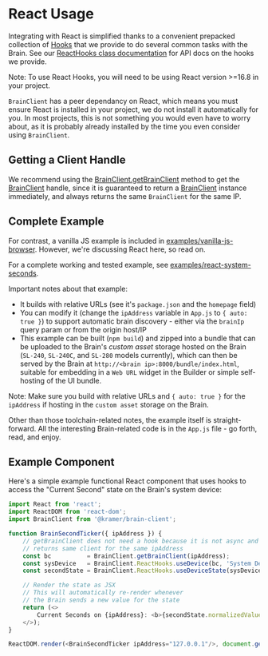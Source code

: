 # React Usage

Integrating with React is simplified thanks to a convenient prepacked collection of [Hooks](https://reactjs.org/docs/hooks-intro.html) that we provide to do several common tasks with the Brain. See our [ReactHooks class documentation](../docs/BrainClient.ReactHooks.html) for API docs on the hooks we provide.

Note: To use React Hooks, you will need to be using React version >=16.8 in your project.

`BrainClient` has a peer dependancy on React, which means you must ensure React is installed in your project, we do not install it automatically for you. In most projects, this is not something you would even have to worry about, as it is probably already installed by the time you even consider using `BrainClient`.

## Getting a Client Handle

We recommend using the [BrainClient.getBrainClient](../docs/BrainClient.html#.getBrainClient) method to get the [BrainClient](docs/BrainClient.html#BrainClient) handle, since it is guaranteed to return a [BrainClient](docs/BrainClient.html#BrainClient) instance immediately, and always returns the same `BrainClient` for the same IP. 

## Complete Example

For contrast, a vanilla JS example is included in [examples/vanilla-js-browser](https://github.com/kramer-control/brain-client/blob/master/examples/vanilla-js-browser/index.html). However, we're discussing React here, so read on.

For a complete working and tested example, see [examples/react-system-seconds](https://github.com/kramer-control/brain-client/blob/master/examples/react-system-seconds). 

Important notes about that example:

* It builds with relative URLs (see it's `package.json` and the `homepage` field)
* You can modify it (change the `ipAddress` variable in `App.js` to `{ auto: true }`) to support automatic brain discovery - either via the `brainIp` query param or from the origin host/IP
* This example can be built (`npm build`) and zipped into a bundle that can be uploaded to the Brain's *custom asset* storage hosted on the Brain (`SL-240`, `SL-240C`, and `SL-280` models currently), which can then be served by the Brain at `http://<brain ip>:8000/bundle/index.html`, suitable for embedding in a `Web URL` widget in the Builder or simple self-hosting of the UI bundle. 

Note: Make sure you build with relative URLs and `{ auto: true }` for the `ipAddress` if hosting in the `custom asset` storage on the Brain.

Other than those toolchain-related notes, the example itself is straight-forward. All the interesting Brain-related code is in the `App.js` file - go forth, read, and enjoy.

## Example Component

Here's a simple example functional React component that uses hooks to access the "Current Second" state on the Brain's system device:

```javascript
import React from 'react';
import ReactDOM from 'react-dom';
import BrainClient from '@kramer/brain-client';

function BrainSecondTicker({ ipAddress }) {
	// getBrainClient does not need a hook because it is not async and always
	// returns same client for the same ipAddress
	const bc          = BrainClient.getBrainClient(ipAddress);
	const sysDevice   = BrainClient.ReactHooks.useDevice(bc, 'System Device');
	const secondState = BrainClient.ReactHooks.useDeviceState(sysDevice, 'SECOND_STATE');

	// Render the state as JSX
	// This will automatically re-render whenever
	// the Brain sends a new value for the state
	return (<>
		Current Seconds on {ipAddress}: <b>{secondState.normalizedValue}</b>
	</>);
}

ReactDOM.render(<BrainSecondTicker ipAddress="127.0.0.1"/>, document.getElementById('root'));

```